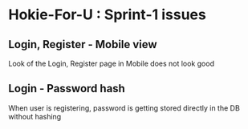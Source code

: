 # Hokie-For-U : Sprint-1 issues

## Login, Register - Mobile view
Look of the Login, Register page in Mobile does not look good

## Login - Password hash
When user is registering, password is getting stored directly in the DB without hashing
